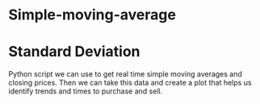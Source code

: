 # Simple-moving-average
# Standard Deviation
Python script we can use to get real time simple moving averages and closing prices. Then we can take this data and create a plot that helps us identify trends and times to purchase and sell.

